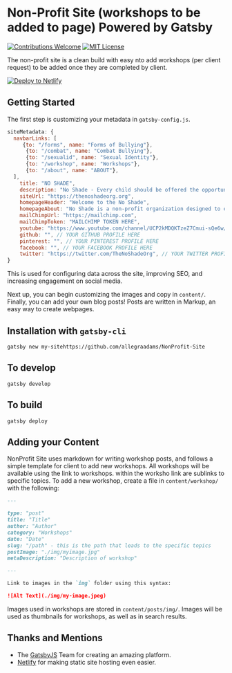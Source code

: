 Non-Profit Site (workshops to be added to page) Powered by Gatsby
=====
[![Contributions Welcome](https://img.shields.io/badge/Contributions-Welcome-green.svg)](https://shields.io/) [![MIT License](https://img.shields.io/badge/License-MIT-blue.svg)](https://shields.io/)

The non-profit site is a clean build with easy nto add workshops (per client request) to be added once they are completed by client.

[![Deploy to Netlify](https://www.netlify.com/img/deploy/button.svg)](https://app.netlify.com/start/deploy?repository=https://github.com/madelyneriksen/NonProfitSite)

## Getting Started

The first step is customizing your metadata in `gatsby-config.js`.

```javascript
siteMetadata: {
  navbarLinks: [
     {to: "/forms", name: "Forms of Bullying"},
      {to: "/combat", name: "Combat Bullying"},
      {to: "/sexualid", name: "Sexual Identity"},
      {to: "/workshop", name: "Workshops"},
      {to: "/about", name: "ABOUT"},
  ],
    title: "NO SHADE",
    description: "No Shade - Every child should be offered the opportunity to be educated without fear.",
    siteUrl: "https://thenoshadeorg.org",
    homepageHeader: "Welcome to the No Shade",
    homepageAbout: "No Shade is a non-profit organization designed to equip individuals and their partents on various forms of bullying, solutions to target it and assistance to those effected.",
    mailChimpUrl: "https://mailchimp.com",
    mailChimpToken: "MAILCHIMP TOKEN HERE",
    youtube: "https://www.youtube.com/channel/UCP2kMDQKTzeZ7Cmui-sQe6w/videos", // YOUR YOUTUBE PROFILE HERE
    github: "", // YOUR GITHUB PROFILE HERE 
    pinterest: "", // YOUR PINTEREST PROFILE HERE
    facebook: "", // YOUR FACEBOOK PROFILE HERE
    twitter: "https://twitter.com/TheNoShadeOrg", // YOUR TWITTER PROFILE HERE
}
```

This is used for configuring data across the site, improving SEO, and increasing engagement on social media.

Next up, you can begin customizing the images and copy in `content/`. Finally, you can add your own blog posts! Posts are written in Markup, an easy way to create webpages.

## Installation with `gatsby-cli`
`gatsby new my-sitehttps://github.com/allegraadams/NonProfit-Site`

## To develop
`gatsby develop`

## To build
`gatsby deploy`


## Adding your Content

NonProfit Site uses markdown for writing workshop posts, and follows a simple template for client to add new workshops. All workshops will be available using the link to workshops. within the worksho link are sublinks to specific topics. To add a new workshop, create a file in `content/workshop/` with the following:

```markdown
---

type: "post"
title: "Title"
author: "Author"
category: "Workshops"
date: "Date"
slug: "/path" - this is the path that leads to the specific topics
postImage: "./img/myimage.jpg"
metaDescription: "Description of workshop"

---

Link to images in the `img` folder using this syntax:

![Alt Text](./img/my-image.jpeg)
```

Images used in workshops are stored in `content/posts/img/`. Images  will be used as thumbnails for workshops, as well as in search results.


## Thanks and Mentions

* The [GatsbyJS](https://www.gatsbyjs.org/) Team for creating an amazing platform.
* [Netlify](https://www.netlify.com/) for making static site hosting even easier.


